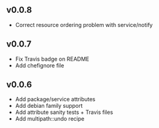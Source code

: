 ## v0.0.8

* Correct resource ordering problem with service/notify

## v0.0.7

* Fix Travis badge on README
* Add chefignore file 

## v0.0.6

* Add package/service attributes
* Add debian family support
* Add attribute sanity tests + Travis files
* Add multipath::undo recipe
